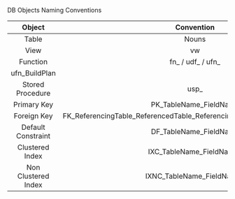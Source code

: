 
DB Objects Naming Conventions

| Object | Convention    | Example    |
| :---:   | :---: | :---: |
| Table | Nouns   | DimCustomer, FactTestAttempt   |
| View | vw   | vwMedCustomerRecord   |
| Function | fn_ / udf_ / ufn_   | fn_FormatData, udf_GetTestScore, 
ufn_BuildPlan   |
| Stored Procedure | usp_   | usp_GetTestScore   |
| Primary Key | PK_TableName_FieldName   | PK_DimCustomer_CustomerId   |
| Foreign Key | FK_ReferencingTable_ReferencedTable_ReferencingColumn_ReferencedColumn   | FK_DimCustomer_DimTestScore_CustomerId_Cid   |
| Default Constraint | DF_TableName_FieldName   | DF_DimCustomer_CreatedDate, DF_DimCustomer_UpdatedDate   |
| Clustered Index | IXC_TableName_FieldNames   | IXC_DimCustomer_CustomerId_Record_Id   |
| Non Clustered Index | IXNC_TableName_FieldNames   | IXNC_DimCustomer_CustomerId_Record_Id   |
